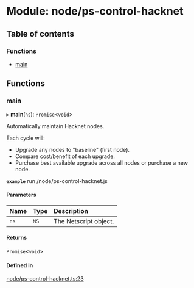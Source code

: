 # Module: node/ps-control-hacknet

## Table of contents

### Functions

- [main](../wiki/node.ps-control-hacknet#main)

## Functions

### main

▸ **main**(`ns`): `Promise`<`void`\>

Automatically maintain Hacknet nodes.

Each cycle will:
 - Upgrade any nodes to "baseline" (first node).
 - Compare cost/benefit of each upgrade.
 - Purchase best available upgrade across all nodes or purchase a new node.

**`example`**
run /node/ps-control-hacknet.js

#### Parameters

| Name | Type | Description |
| :------ | :------ | :------ |
| `ns` | `NS` | The Netscript object. |

#### Returns

`Promise`<`void`\>

#### Defined in

[node/ps-control-hacknet.ts:23](https://github.com/vladzaharia/bitburner/blob/598557b/src/node/ps-control-hacknet.ts#L23)
